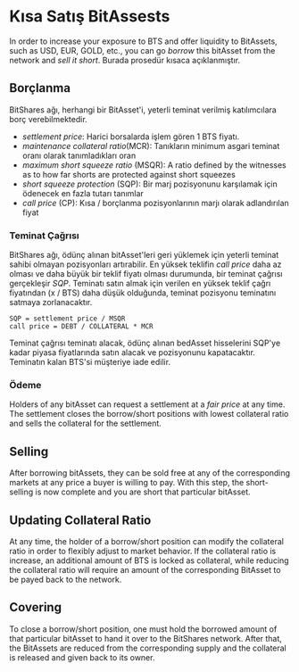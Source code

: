 # Kısa Satış BitAssests

In order to increase your exposure to BTS and offer liquidity to BitAssets, such as USD, EUR, GOLD, etc., you can go *borrow* this bitAsset from the network and *sell it short*. Burada prosedür kısaca açıklanmıştır.

## Borçlanma

BitShares ağı, herhangi bir BitAsset'i, yeterli teminat verilmiş katılımcılara borç verebilmektedir.

- *settlement price*: Harici borsalarda işlem gören 1 BTS fiyatı.
- *maintenance collateral ratio*(MCR): Tanıkların minimum asgari teminat oranı olarak tanımladıkları oran
- *maximum short squeeze ratio* (MSQR): A ratio defined by the witnesses as to how far shorts are protected against short squeezes
- *short squeeze protection* (SQP): Bir marj pozisyonunu karşılamak için ödenecek en fazla tutarı tanımlar 
- *call price* (CP): Kısa / borçlanma pozisyonlarının marjı olarak adlandırılan fiyat

### Teminat Çağrısı

BitShares ağı, ödünç alınan bitAsset'leri geri yüklemek için yeterli teminat sahibi olmayan pozisyonları artırabilir. En yüksek teklifin *call price* daha az olması ve daha büyük bir teklif fiyatı olması durumunda, bir teminat çağrısı gerçekleşir *SQP*. Teminatı satın almak için verilen en yüksek teklif çağrı fiyatından (x / BTS) daha düşük olduğunda, teminat pozisyonu teminatını satmaya zorlanacaktır.

    SQP = settlement price / MSQR
    call price = DEBT / COLLATERAL * MCR
    

Teminat çağrısı teminatı alacak, ödünç alınan bedAsset hisselerini SQP'ye kadar piyasa fiyatlarında satın alacak ve pozisyonunu kapatacaktır. Teminatın kalan BTS'si müşteriye iade edilir.

### Ödeme

Holders of any bitAsset can request a settlement at a *fair price* at any time. The settlement closes the borrow/short positions with lowest collateral ratio and sells the collateral for the settlement.

## Selling

After borrowing bitAssets, they can be sold free at any of the corresponding markets at any price a buyer is willing to pay. With this step, the short-selling is now complete and you are short that particular bitAsset.

## Updating Collateral Ratio

At any time, the holder of a borrow/short position can modify the collateral ratio in order to flexibly adjust to market behavior. If the collateral ratio is increase, an additional amount of BTS is locked as collateral, while reducing the collateral ratio will require an amount of the corresponding BitAsset to be payed back to the network.

## Covering

To close a borrow/short position, one must hold the borrowed amount of that particular bitAsset to hand it over to the BitShares network. After that, the BitAssets are reduced from the corresponding supply and the collateral is released and given back to its owner.